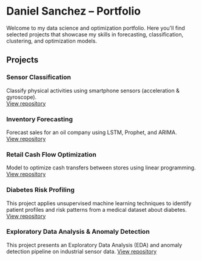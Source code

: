 # Daniel Sanchez – Portfolio

Welcome to my data science and optimization portfolio. Here you'll find selected projects that showcase my skills in forecasting, classification, clustering, and optimization models.

## Projects

### Sensor Classification
Classify physical activities using smartphone sensors (acceleration & gyroscope).  
[View repository](https://github.com/DSANCHEZ2210/mobile-sensor-classification)

### Inventory Forecasting
Forecast sales for an oil company using LSTM, Prophet, and ARIMA.  
[View repository](https://github.com/DSANCHEZ2210/Inventory-forecating)

### Retail Cash Flow Optimization
Model to optimize cash transfers between stores using linear programming.  
[View repository](https://github.com/DSANCHEZ2210/cash-logistics-optimization)

### Diabetes Risk Profiling 
This project applies unsupervised machine learning techniques to identify patient profiles and risk patterns from a medical dataset about diabetes. 
[View repository](https://github.com/DSANCHEZ2210/Diabetes-Risk-Profiling)

### Exploratory Data Analysis & Anomaly Detection 
This project presents an Exploratory Data Analysis (EDA) and anomaly detection pipeline on industrial sensor data.
[View repository](https://github.com/DSANCHEZ2210/Exploratory-Data-Analysis-and-Anomaly-Detection.)
